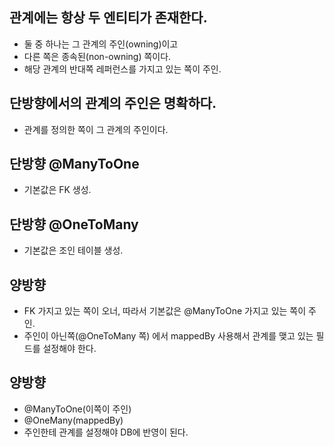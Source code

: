 ## 관계에는 항상 두 엔티티가 존재한다.
 - 둘 중 하나는 그 관계의 주인(owning)이고
 - 다른 쪽은 종속된(non-owning) 쪽이다.
 - 해당 관계의 반대쪽 레퍼런스를 가지고 있는 쪽이 주인.

## 단방향에서의 관계의 주인은 명확하다.
 - 관계를 정의한 쪽이 그 관계의 주인이다.

## 단방향 @ManyToOne
 - 기본값은 FK 생성.

## 단방향 @OneToMany
 - 기본값은 조인 테이블 생성.

## 양방향
 - FK 가지고 있는 쪽이 오너, 따라서 기본값은 @ManyToOne 가지고 있는 쪽이 주인.
 - 주인이 아닌쪽(@OneToMany 쪽) 에서 mappedBy 사용해서 관계를 맺고 있는 필드를 설정해야 한다.

## 양방향
 - @ManyToOne(이쪽이 주인)
 - @OneMany(mappedBy)
 - 주인한테 관계를 설정해야 DB에 반영이 된다.